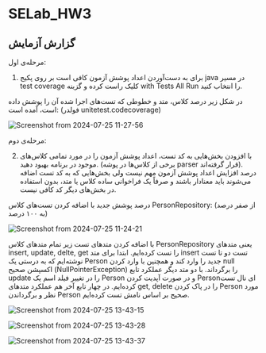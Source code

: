 # SELab_HW3


## گزارش آزمایش
مرحله‌ی اول:
   1. برای ‫به‬ ‫دست‬‫‌آوردن‬ ‫اعداد‬ ‫پوشش‬ ‫آزمون‬ ‫کافی‬ ‫است‬ ‫بر‬ ‫روی‬ ‫پکیج‬ ‫‪java‬‬ ‫در‬ ‫مسیر‬ ‫‪test‬‬ ‫کلیک‬ ‫راست‬ ‫کرده‬ ‫و‬ ‫گزینه ‬‫‪coverage‬‬ ‫‪with‬‬ ‫‪Tests‬‬ ‫‪All‬‬ ‫‪Run‬‬ ‫را‬ ‫انتخاب‬ ‫کنید‬.


   در شکل زیر درصد کلاس، متد و خطوطی که تست‌های اجرا شده آن را پوشش داده است، آمده است: (فولدر unitetest.codecoverage)

![Screenshot from 2024-07-25 11-27-56](https://github.com/user-attachments/assets/5bc58254-b971-4e92-8ae0-408a6c126d8a)


مرحله‌ی دوم:

   2. با افزودن بخش‌هایی به کد تست، اعداد پوشش آزمون را در مورد تمامی کلاس‌های موجود در برنامه بهبود دهید. (برخی از کلاس‌ها در پوشه parser قرار گرفته‌اند). درصد افزایش اعداد پوشش آزمون مهم نیست ولی بخش‌هایی که به کد تست اضافه می‌شوند باید معنادار باشند و صرفاً یک فراخوانی ساده کلاس یا متد، بدون استفاده در بخش‌های دیگر کد کافی نیست.

درصد پوشش جدید با اضافه کردن تست‌های کلاس PersonRepository: (از صفر درصد به ۱۰۰ درصد)


![Screenshot from 2024-07-25 11-24-21](https://github.com/user-attachments/assets/28f78c9f-f689-414a-b885-460283bb387c)

با اضافه کردن متدهای تست زیر تمام متدهای کلاس PersonRepository یعنی متدهای insert, update, delte, get را تست کرده‌ایم. ابتدا برای متد insert تست دو تا تست نوشته‌ایم که به درستی یک Person جدید را وارد کند و همچنین با وارد کردن null اکسپشن صحیح (NullPointerException) را برگرداند. با دو متد دیگر عملکرد تابع update را در تغییر فیلد اسم یک Person و در صورت آپدیت کردن Personای نال تست کرده‌ایم. در چهار تابع آخر هم عملکرد متدهای get, delete را در پاک کردن Person مورد نظر و برگرداندن Person صحیح بر اساس نامش تست کرده‌ایم.

![Screenshot from 2024-07-25 13-43-15](https://github.com/user-attachments/assets/2e8f9948-ef95-4887-b0e1-98390391cbed)

![Screenshot from 2024-07-25 13-43-28](https://github.com/user-attachments/assets/dd27d3b9-d9cd-4fbf-b553-fb83e5b9c365)

![Screenshot from 2024-07-25 13-43-37](https://github.com/user-attachments/assets/06e7204d-cac7-466d-88ab-1bcbe61fe080)



